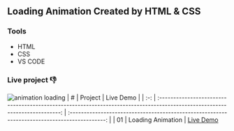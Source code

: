 ## Loading Animation Created by HTML & CSS

### Tools 
- HTML
- CSS
- VS CODE

### Live project 👎

![animation loading](https://user-images.githubusercontent.com/82101597/135061441-1c123daa-0024-47d2-aaf6-d869b5e25961.gif)
|  #  |                                                           Project                                                           |                                           Live Demo                                           |
| :-: | :-------------------------------------------------------------------------------------------------------------------------: | :-------------------------------------------------------------------------------------------: |
| 01  |  Loading Animation       | [Live Demo](https://iariful.github.io/Loading-Animation/)

